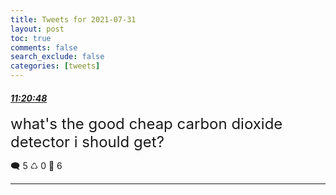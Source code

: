 ```yaml
---
title: Tweets for 2021-07-31
layout: post
toc: true
comments: false
search_exclude: false
categories: [tweets]
---
```



#### <a href = "https://twitter.com/deepfates/status/1421521237013147648">*11:20:48*</a>

<font size="5">what's the good cheap carbon dioxide detector i should get?</font>



🗨️ 5 ♺ 0 🤍  6   

---
    
            

